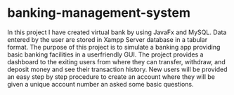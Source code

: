# banking-management-system
In this project I have created virtual bank by using JavaFx and MySQL. Data entered by the user are stored in  Xampp Server database in a tabular format. 
The purpose of this project is to simulate a banking app providing basic banking facilities in a userfriendly GUI. The project provides a dashboard to the exiting users from where they can transfer, withdraw, and deposit money and see their transaction history. New users will be provided an easy step by step procedure to create an account where they will be given a unique account number an asked some basic questions. 
